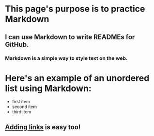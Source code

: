 # This page's purpose is to practice Markdown
## I can use Markdown to write READMEs for GitHub.
### Markdown is a simple way to style text on the web.

# Here's an example of an unordered list using Markdown:

* first item
* second item
* third item

## [Adding links](https://daringfireball.net/projects/markdown/syntax.text) is easy too!